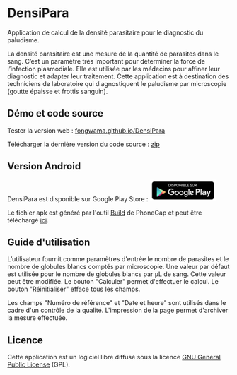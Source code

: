 # DensiPara

Application de calcul de la densité parasitaire pour le diagnostic du paludisme. 

La densité parasitaire est une mesure de la quantité de parasites dans le sang. C’est un paramètre très important pour déterminer la force de l’infection plasmodiale. Elle est utilisée par les médecins pour affiner leur diagnostic et adapter leur traitement. Cette application est à destination des techniciens de laboratoire qui diagnostiquent le paludisme par microscopie (goutte épaisse et frottis sanguin).

## Démo et code source

Tester la version web : [fongwama.github.io/DensiPara](http://fongwama.github.io/DensiPara/)

Télécharger la dernière version du code source : [zip](https://github.com/fongwama/DensiPara/archive/master.zip)

## Version Android

DensiPara est disponible sur Google Play Store : [ ![Google Play Badge](local/google-play-badge.png) ](https://play.google.com/store/apps/details?id=com.fcrm.densipara)

Le fichier apk est généré par l'outil [Build](https://build.phonegap.com/) de PhoneGap et peut être téléchargé [ici](https://build.phonegap.com/apps/1868589/share).


## Guide d'utilisation

L’utilisateur fournit comme paramètres d'entrée le nombre de parasites et le nombre de globules blancs comptés par microscopie. Une valeur par défaut est utilisée pour le nombre de globules blancs par µL de sang. Cette valeur peut être modifiée. Le bouton "Calculer" permet d'effectuer le calcul. Le bouton "Réinitialiser" efface tous les champs.

Les champs "Numéro de référence" et "Date et heure" sont utilisés dans le cadre d'un contrôle de la qualité. L'impression de la page permet d'archiver la mesure effectuée.

## Licence

Cette application est un logiciel libre diffusé sous la licence [GNU General Public License](LICENSE) (GPL).


